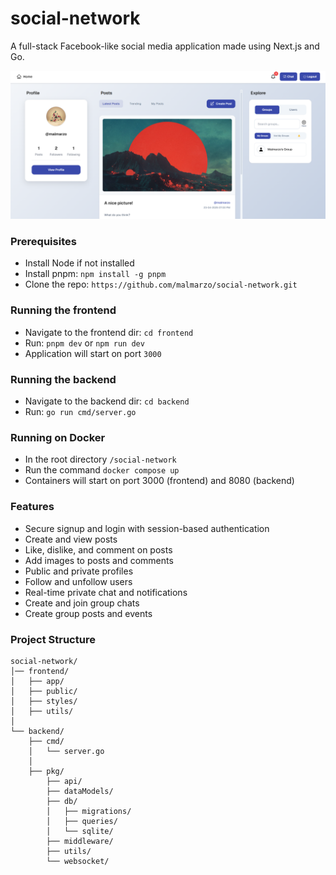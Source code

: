 # social-network

A full-stack Facebook-like social media application made using Next.js and Go.

![screenshot](app.png)

### Prerequisites

- Install Node if not installed
- Install pnpm:
  `npm install -g pnpm`
- Clone the repo: `https://github.com/malmarzo/social-network.git`

### Running the frontend

- Navigate to the frontend dir: `cd frontend`
- Run: `pnpm dev` or `npm run dev`
- Application will start on port `3000`

### Running the backend

- Navigate to the backend dir: `cd backend`
- Run: `go run cmd/server.go`

### Running on Docker
- In the root directory `/social-network`
- Run the command `docker compose up`
- Containers will start on port 3000 (frontend) and 8080 (backend)


### Features
- Secure signup and login with session-based authentication
- Create and view posts
- Like, dislike, and comment on posts
- Add images to posts and comments
- Public and private profiles
- Follow and unfollow users
- Real-time private chat and notifications
- Create and join group chats
- Create group posts and events




### Project Structure

```
social-network/
│── frontend/
│   ├── app/
│   ├── public/
│   ├── styles/
│   ├── utils/
│
└── backend/
    ├── cmd/
    │   └── server.go
    │
    ├── pkg/
        ├── api/
        ├── dataModels/
        ├── db/
        │   ├── migrations/
        │   ├── queries/
        │   └── sqlite/
        ├── middleware/
        ├── utils/
        └── websocket/
```

